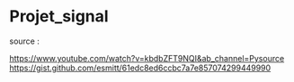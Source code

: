# Projet_signal

source :   

https://www.youtube.com/watch?v=kbdbZFT9NQI&ab_channel=Pysource  
https://gist.github.com/esmitt/61edc8ed6ccbc7a7e857074299449990
